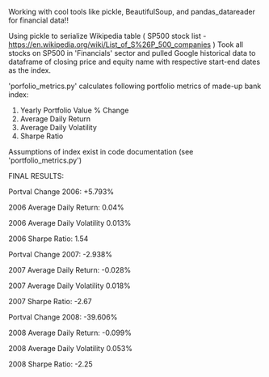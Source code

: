 Working with cool tools like pickle, BeautifulSoup, and pandas_datareader for financial data!!

Using pickle to serialize Wikipedia table ( SP500 stock list - https://en.wikipedia.org/wiki/List_of_S%26P_500_companies )
Took all stocks on SP500 in 'Financials' sector and pulled Google historical data to dataframe of closing price and equity name with respective start-end dates as the index.

'porfolio_metrics.py' calculates following portfolio metrics of made-up bank index:

1) Yearly Portfolio Value % Change
2) Average Daily Return
3) Average Daily Volatility
4) Sharpe Ratio

Assumptions of index exist in code documentation (see 'portfolio_metrics.py')

FINAL RESULTS:

Portval Change 2006: +5.793%

2006 Average Daily Return: 0.04%

2006 Average Daily Volatility 0.013%

2006 Sharpe Ratio: 1.54

Portval Change 2007: -2.938%

2007 Average Daily Return: -0.028%

2007 Average Daily Volatility 0.018%

2007 Sharpe Ratio: -2.67

Portval Change 2008: -39.606%

2008 Average Daily Return: -0.099%

2008 Average Daily Volatility 0.053%

2008 Sharpe Ratio: -2.25
